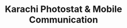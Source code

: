 ---
title: "Karachi Photostat & Mobile Communication"
url: /karachi/karachi-photostat-and-mobile-communication/
shop: copyshop
---